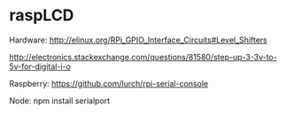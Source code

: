# raspLCD
Hardware:
http://elinux.org/RPi_GPIO_Interface_Circuits#Level_Shifters

http://electronics.stackexchange.com/questions/81580/step-up-3-3v-to-5v-for-digital-i-o


Raspberry:
https://github.com/lurch/rpi-serial-console

Node:
npm install serialport


